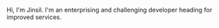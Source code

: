 Hi, I'm Jinsil. I'm an enterprising and challenging developer heading for improved services.
#



<!--
**ChoiJinsill/ChoiJinsill** is a ✨ _special_ ✨ repository because its `README.md` (this file) appears on your GitHub profile.

Here are some ideas to get you started:

- 🔭 I’m currently working on ...
- 🌱 I’m currently learning ...
- 👯 I’m looking to collaborate on ...
- 🤔 I’m looking for help with ...
- 💬 Ask me about ...
- 📫 How to reach me: ...
- 😄 Pronouns: ...
- ⚡ Fun fact: ...

[![Top Langs](https://github-readme-stats.vercel.app/api/top-langs/?username=ChoiJinsill&layout=compact)](https://github.com/ChoiJinsill/github-readme-stats)
 <img src="https://img.shields.io/badge/Java-EF2D5E?style=flat&logo=Java&logoColor=white"/>  
![Anurag's GitHub stats](https://github-readme-stats.vercel.app/api?username=ChoiJinsill&show_icons=true&theme=dracula) 
-->



